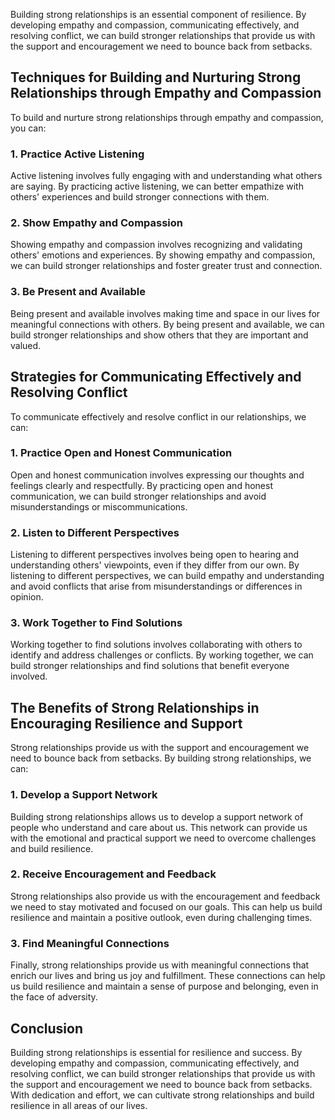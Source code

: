 
Building strong relationships is an essential component of resilience. By developing empathy and compassion, communicating effectively, and resolving conflict, we can build stronger relationships that provide us with the support and encouragement we need to bounce back from setbacks.

Techniques for Building and Nurturing Strong Relationships through Empathy and Compassion
-----------------------------------------------------------------------------------------

To build and nurture strong relationships through empathy and compassion, you can:

### 1. Practice Active Listening

Active listening involves fully engaging with and understanding what others are saying. By practicing active listening, we can better empathize with others' experiences and build stronger connections with them.

### 2. Show Empathy and Compassion

Showing empathy and compassion involves recognizing and validating others' emotions and experiences. By showing empathy and compassion, we can build stronger relationships and foster greater trust and connection.

### 3. Be Present and Available

Being present and available involves making time and space in our lives for meaningful connections with others. By being present and available, we can build stronger relationships and show others that they are important and valued.

Strategies for Communicating Effectively and Resolving Conflict
---------------------------------------------------------------

To communicate effectively and resolve conflict in our relationships, we can:

### 1. Practice Open and Honest Communication

Open and honest communication involves expressing our thoughts and feelings clearly and respectfully. By practicing open and honest communication, we can build stronger relationships and avoid misunderstandings or miscommunications.

### 2. Listen to Different Perspectives

Listening to different perspectives involves being open to hearing and understanding others' viewpoints, even if they differ from our own. By listening to different perspectives, we can build empathy and understanding and avoid conflicts that arise from misunderstandings or differences in opinion.

### 3. Work Together to Find Solutions

Working together to find solutions involves collaborating with others to identify and address challenges or conflicts. By working together, we can build stronger relationships and find solutions that benefit everyone involved.

The Benefits of Strong Relationships in Encouraging Resilience and Support
--------------------------------------------------------------------------

Strong relationships provide us with the support and encouragement we need to bounce back from setbacks. By building strong relationships, we can:

### 1. Develop a Support Network

Building strong relationships allows us to develop a support network of people who understand and care about us. This network can provide us with the emotional and practical support we need to overcome challenges and build resilience.

### 2. Receive Encouragement and Feedback

Strong relationships also provide us with the encouragement and feedback we need to stay motivated and focused on our goals. This can help us build resilience and maintain a positive outlook, even during challenging times.

### 3. Find Meaningful Connections

Finally, strong relationships provide us with meaningful connections that enrich our lives and bring us joy and fulfillment. These connections can help us build resilience and maintain a sense of purpose and belonging, even in the face of adversity.

Conclusion
----------

Building strong relationships is essential for resilience and success. By developing empathy and compassion, communicating effectively, and resolving conflict, we can build stronger relationships that provide us with the support and encouragement we need to bounce back from setbacks. With dedication and effort, we can cultivate strong relationships and build resilience in all areas of our lives.

